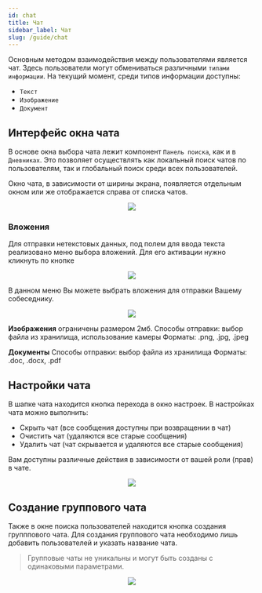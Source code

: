 ```yaml
---
id: chat
title: Чат
sidebar_label: Чат
slug: /guide/chat
---
```


Основным методом взаимодействия между пользователями является чат. Здесь пользователи могут обмениваться различными `типами информации`.
На текущий момент, среди типов информации доступны:

- `Текст`
- `Изображение`
- `Документ`

## Интерфейс окна чата

В основе окна выбора чата лежит компонент `Панель поиска`, как и в `Дневниках`. Это позволяет осуществлять как локальный поиск чатов по пользователям, так и глобальный поиск среди всех пользователей.

Окно чата, в зависимоcти от ширины экрана, появляется отдельным окном или же отображается справа от списка чатов.

<div align="center">
    <img type="imgscreen" src="/WM_doc/img/guide/chat/chatViewOpen.png"/>
</div>

### Вложения

Для отправки нетекстовых данных, под полем для ввода текста реализовано меню выбора вложений. Для его активации нужно кликнуть по кнопке <i class="fa fa-puzzle-piece d"></i>

<div align="center"><img type="imgscreen" src="/WM_doc/img/guide/chat/chatAssetsMenu.png"/></div>

В данном меню Вы можете выбрать вложения для отправки Вашему собеседнику.

<div align="center"><img type="imgscreen" src="/WM_doc/img/guide/chat/chatAssetsReady.png"/></div>

**Изображения** ограничены размером 2мб. 
Способы отправки: выбор файла из хранилища, использование камеры
Форматы: .png, .jpg, .jpeg

**Документы**
Способы отправки: выбор файла из хранилища
Форматы: .doc, .docx, .pdf 

## Настройки чата

В шапке чата находится кнопка перехода в окно настроек.
В настройках чата можно выполнить:

- Скрыть чат (все сообщения доступны при возвращении в чат)
- Очистить чат (удаляются все старые сообщения)
- Удалить чат (чат скрывается и удаляются все старые сообщения)

Вам доступны различные действия в зависимости от вашей роли (прав) в чате.

<div align="center"><img type="imgscreen" src="/WM_doc/img/guide/chat/chatSettings.png"/></div>

## Создание группового чата

Также в окне поиска пользователей находится кнопка создания групппового чата. Для создания группового чата необходимо лишь добавить пользователей и указать название чата.

> Групповые чаты не уникальны и могут быть созданы с одинаковыми параметрами.

<div align="center"><img type="imgscreen" src="/WM_doc/img/guide/chat/chatCreate.png"/></div>
